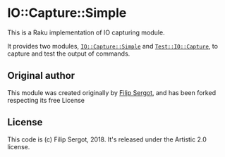 # IO::Capture::Simple

This is a Raku implementation of IO capturing module.

It provides two modules, [`IO::Capture::Simple`](lib/IO/Capture/Simple.pm6) and [`Test::IO::Capture`](lib/Test/IO/Capture.pm6), to capture and test the output of commands.

## Original author

This module was created originally by [Filip Sergot](https://github.com/sergot/IO-Capture-Simple), and has been forked respecting its free License

## License


This code is (c) Filip Sergot, 2018. It's released under the Artistic 2.0 license.
